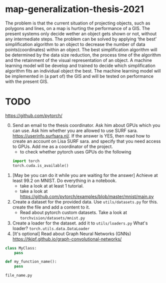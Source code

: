 # map-generalization-thesis-2021
The problem is that the current situation of projecting objects, such as polygons and lines, on a map is hurting the performance of a GIS. The present systems only decide wether an object gets shown or not, without any intermediate steps. The problem can be solved by applying ‘the best’ simplification algorithm to an object to decrease the number of data points(coordinates) within an object. The best simplification algorithm will be determined by the data size reduction, the process time of the algorithm and the retainment of the visual representation of an object. A machine learning model will be develop and trained to decide which simplification algorithm fits an individual object the best. The machine learning model will be implemented in (a part of) the GIS and will be tested on performance with the present GIS.


# TODO
https://github.com/pytorch/

0. Send an email to the thesis coordinator. Ask him about GPUs which you can use. Ask him whether you are allowed to use SURF sara. https://userinfo.surfsara.nl/. If the answer is YES, then read how to create an account on Lisa SURF sara. and specify that you need access to GPUs. Add me as a coordinator of the project.
    - to check whether pytorch uses GPUs do the following
    ```python
    import torch
    torch.cuda.is_available()
    ```
1. [May be you can do it while you are waiting for the answer] Achieve at least 99.2 on MNIST. Do everything in a notebook.
    - take a look at at least 1 tutorial.
    - take a look at https://github.com/pytorch/examples/blob/master/mnist/main.py
2. Create a dataset for the provided data.
Use `utils/datasets.py` for this. create the file and add a content to it. 
    - Read about pytorch custom datasets. Take a look at `torchvision/datasets/mnist.py`
3. Create a loader for the dataset. add it to `utils/loaders.py`
What's loader? `torch.utils.data.DataLoader`
4. [It's optional] Read about Graph Neural Networks (GNNs) 
https://tkipf.github.io/graph-convolutional-networks/

```python
class MyClass:
    pass

def my_function_name():
    pass

file_name.py
```